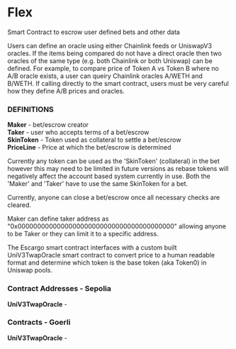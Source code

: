 # Flex
Smart Contract to escrow user defined bets and other data

Users can define an oracle using either Chainlink feeds or UniswapV3 oracles.  If the items being compared do not have a direct oracle then two oracles of the same type (e.g. both Chainlink or both Uniswap) can be defined.  For example, to compare price of Token A vs Token B where no A/B oracle exists, a user can queiry Chainlink oracles A/WETH and B/WETH.  If calling directly to the smart contract, users must be very careful how they define A/B prices and oracles.

### DEFINITIONS
**Maker** - bet/escrow creator  
**Taker** - user who accepts terms of a bet/escrow  
**SkinToken** - Token used as collateral to settle a bet/escrow  
**PriceLine** - Price at which the bet/escrow is determined  

Currently any token can be used as the 'SkinToken' (collateral) in the bet however this may need to be limited in future versions as rebase tokens will negatively affect the account based system currently in use.  Both the 'Maker' and 'Taker' have to use the same SkinToken for a bet.

Currently, anyone can close a bet/escrow once all necessary checks are cleared.  

Maker can define taker address as "0x0000000000000000000000000000000000000000" allowing anyone to be Taker or they can limit it to a specific address.

The Escargo smart contract interfaces with a custom built UniV3TwapOracle smart contract to convert price to a human readable format and determine which token is the base token (aka Token0) in Uniswap pools.

### Contract Addresses - Sepolia
**UniV3TwapOracle** - 

### Contracts - Goerli
**UniV3TwapOracle** - 
